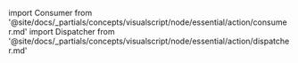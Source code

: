 import Consumer from '@site/docs/_partials/concepts/visualscript/node/essential/action/consumer.md'
import Dispatcher from '@site/docs/_partials/concepts/visualscript/node/essential/action/dispatcher.md'

<Consumer />
<Dispatcher />

